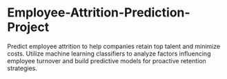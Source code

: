 # Employee-Attrition-Prediction-Project
Predict employee attrition to help companies retain top talent and minimize costs. Utilize machine learning classifiers to analyze factors influencing employee turnover and build predictive models for proactive retention strategies.
